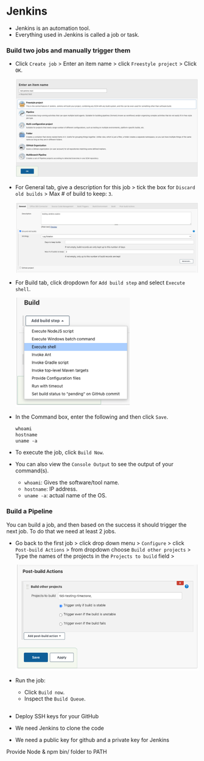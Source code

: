 # Jenkins

- Jenkins is an automation tool.
- Everything used in Jenkins is called a job or task.

### Build two jobs and manually trigger them

- Click `Create job` > Enter an item name > click `Freestyle project` > Click `OK`.
  
  <img src="image.png" width=800px>

- For General tab, give a description for this job > tick the box for `Discard old builds` > Max # of build to keep: `3`.
  
  <img src="image-1.png" width=800px>

- For Build tab, click dropdown for `Add build step` and select `Execute shell`.
  
  <img src="image-2.png" width=300px>

- In the Command box, enter the following and then click `Save`.
  ```
  whoami
  hostname
  uname -a
  ```

- To execute the job, click `Build Now`.
- You can also view the `Console Output` to see the output of your command(s).
    - `whoami`: Gives the software/tool name.
    - `hostname`: IP address.
    - `uname -a`: actual name of the OS.

### Build a Pipeline

You can build a job, and then based on the success it should trigger the next job. To do that we need at least 2 jobs.

- Go back to the first job > click drop down menu > `Configure` > click `Post-build Actions` > from dropdown choose `Build other projects` > Type the names of the projects in the `Projects to build` field > 
  
  <img src="image-4.png" width=500px>

- Run the job:
  - Click `Build now`.
  - Inspect the `Build Queue`.


##  

- Deploy SSH keys for your GitHub

- We need Jenkins to clone the code
- We need a public key for github and a private key for Jenkins


Provide Node & npm bin/ folder to PATH

